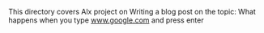 This directory covers Alx project on Writing a blog post on the topic: What happens when you type www.google.com and press enter
